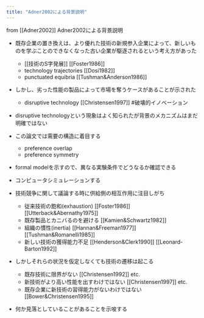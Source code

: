 ```yaml
---
title: "Adner2002による背景説明"
---
```


from [[Adner2002]]
Adner2002による背景説明
- 既存企業の置き換えは、より優れた技術の新規参入企業によって、新しいものを学ぶことのできなくなった古い企業が駆逐されるという考え方があった
    - [[技術のS字発展]] [[Foster1986]]
    - technology trajectories [[Dosi1982]]
    - punctuated equibria [[Tushman&Anderson1986]]
- しかし、劣った性能の製品によって市場を奪うケースがあることが示された
    - disruptive technology [[Christensen1997]] #破壊的イノベーション
- disruptive technologyという現象はよく知られたが背景のメカニズムはまだ明確ではない
- この論文では需要の構造に着目する
    - preference overlap
    - preference symmetry
- formal modelを示すので、異なる実験条件でどうなるか確認できる
- コンピュータシミュレーションする

- 技術競争に関して議論する時に供給側の相互作用に注目しがち
    - 従来技術の飽和(exhaustion) [[Foster1986]] [[Utterback&Abernathy1975]]
    - 既存製品とカニバるのを避ける [[Kamien&Schwartz1982]]
    - 組織の慣性(inertia) [[Hannan&Freeman1977]] [[Tushman&Romanelli1985]]
    - 新しい技術の獲得能力不足 [[Henderson&Clerk1990]] [[Leonard-Barton1992]]
- しかしそれらの状況を仮定しなくても技術の遷移は起こる
    - 既存技術に限界がない [[Christensen1992]] etc.
    - 新技術がより高い性能を出すわけではない [[Christensen1997]] etc.
    - 既存企業に新技術の習得能力がないわけではない [[Bower&Christensen1995]]
- 何か見落としていることがあることを示唆する